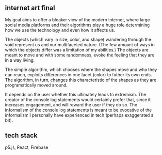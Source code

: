 ## internet art final

My goal aims to offer a bleaker view of the modern Internet, where large social media platforms and their algorithms play a huge role determining how we use the technology and even how it affects us. 

The objects (which vary in size, color, and shape) wandering through the void represent us and our multifaceted nature. (The few amount of ways in which the objects  differ was a limitation of my abilities.) The objects are meant to move and with some randomness, evoke the feeling that they are in a way living.

The simple algorithm, which chooses where the shapes move and who they can reach, exploits differences in one facet (color) to futher its own ends. The algorithm, in turn, changes this characteristic of the shapes as they are programatically moved around.

It depends on the user whether this ultimately leads to extremism. The creator of the console log statements would certainly prefer that, since it increases engagement, and will reward the user if they do so. The informalism of the console log statements is meant to be evocative of the informalism I personally have experienced in tech (perhaps exaggerated a bit).

## tech stack
p5.js, React, Firebase
